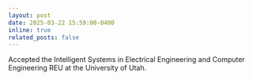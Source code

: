```yaml
---
layout: post
date: 2025-03-22 15:59:00-0400
inline: true
related_posts: false
---
```


Accepted the Intelligent Systems in Electrical Engineering and Computer Engineering REU at the University of Utah.
